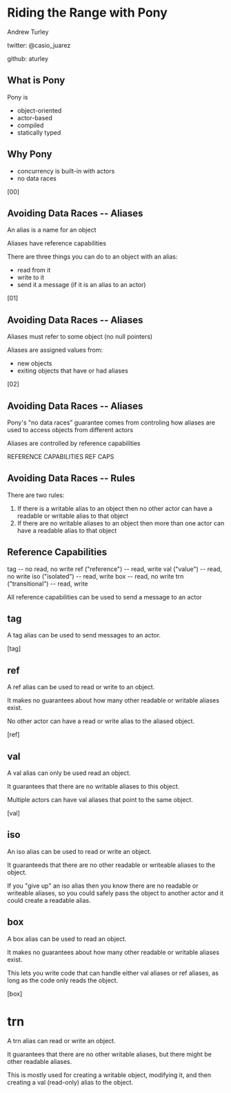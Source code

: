# Riding the Range with Pony

Andrew Turley

twitter: @casio_juarez

github: aturley

## What is Pony

Pony is
* object-oriented
* actor-based
* compiled
* statically typed

## Why Pony

* concurrency is built-in with actors
* no data races

[00]

## Avoiding Data Races -- Aliases

An alias is a name for an object

Aliases have reference capabilities

There are three things you can do to an object with an alias:
* read from it
* write to it
* send it a message (if it is an alias to an actor)

[01]

## Avoiding Data Races -- Aliases

Aliases must refer to some object (no null pointers)

Aliases are assigned values from:
* new objects
* exiting objects that have or had aliases

[02]

## Avoiding Data Races -- Aliases

Pony's "no data races" guarantee comes from controling how aliases are used to access objects from different actors

Aliases are controlled by reference capabilities

REFERENCE CAPABILITIES
REF CAPS

## Avoiding Data Races -- Rules

There are two rules:

1. If there is a writable alias to an object then no other actor can have a readable or writable alias to that object
2. If there are no writable aliases to an object then more than one actor can have a readable alias to that object

## Reference Capabilities

tag -- no read, no write
ref ("reference") -- read, write
val ("value") -- read, no write
iso ("isolated") -- read, write
box -- read, no write
trn ("transitional") -- read, write

All reference capabilities can be used to send a message to an actor

## tag

A tag alias can be used to send messages to an actor.

[tag]

## ref

A ref alias can be used to read or write to an object.

It makes no guarantees about how many other readable or writable aliases exist.

No other actor can have a read or write alias to the aliased object.

[ref]

## val

A val alias can only be used read an object.

It guarantees that there are no writable aliases to this object.

Multiple actors can have val aliases that point to the same object.

[val]

## iso

An iso alias can be used to read or write an object.

It guaranteeds that there are no other readable or writeable aliases to the object.

If you "give up" an iso alias then you know there are no readable or writeable aliases, so you could safely pass the object to another actor and it could create a readable alias.

## box

A box alias can be used to read an object.

It makes no guarantees about how many other readable or writable aliases exist.

This lets you write code that can handle either val aliases or ref aliases, as long as the code only reads the object.

[box]

# trn

A trn alias can read or write an object.

It guarantees that there are no other writable aliases, but there might be other readable aliases.

This is mostly used for creating a writable object, modifying it, and then creating a val (read-only) alias to the object.
